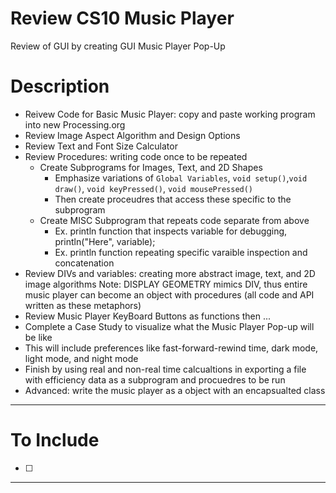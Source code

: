 # Review CS10 Music Player
Review of GUI by creating GUI Music Player Pop-Up

# Description
- Reivew Code for Basic Music Player: copy and paste working program into new Processing.org
- Review Image Aspect Algorithm and Design Options
- Review Text and Font Size Calculator
- Review Procedures: writing code once to be repeated
  - Create Subprograms for Images, Text, and 2D Shapes
    - Emphasize variations of ```Global Variables```, ```void setup()```,```void draw()```, ```void keyPressed()```, ```void mousePressed()```
    - Then create proceudres that access these specific to the subprogram
  - Create MISC Subprogram that repeats code separate from above
    - Ex. println function that inspects variable for debugging, println("Here", variable);
    - Ex. println function repeating specific varaible inspection and concatenation
- Review DIVs and variables: creating more abstract image, text, and 2D image algorithms
  Note: DISPLAY GEOMETRY mimics DIV, thus entire music player can become an object with procedures (all code and API written as these metaphors)
- Review Music Player KeyBoard Buttons as functions then ...
- Complete a Case Study to visualize what the Music Player Pop-up will be like
- This will include preferences like fast-forward-rewind time, dark mode, light mode, and night mode
- Finish by using real and non-real time calcualtions in exporting a file with efficiency data as a subprogram and procuedres to be run
- Advanced: write the music player as a object with an encapsualted class 

--- 

# To Include
- [ ] 

---
